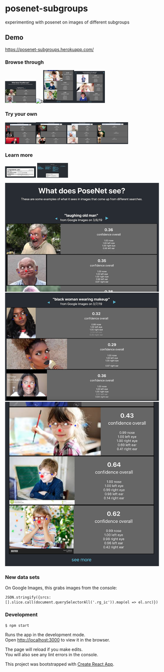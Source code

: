 # posenet-subgroups
experimenting with posenet on images of different subgroups


## Demo
https://posenet-subgroups.herokuapp.com/

### Browse through
<img src="docs/a.jpg" alt="a" width="20%" height="auto" /><img src="docs/b.jpg" alt="b" width="20%" height="auto" /><img src="docs/c.jpg" alt="c" width="20%" height="auto" /><img src="docs/d.jpg" alt="d" width="20%" height="auto" />

### Try your own
<img src="docs/ira.jpg" alt="ira" width="20%" height="auto" /><img src="docs/joy.jpg" alt="joy" width="20%" height="auto" /><img src="docs/babies.jpg" alt="babies" width="20%" height="auto" /><img src="docs/puppies.jpg" alt="puppies" width="20%" height="auto" />

### Learn more
<img src="docs/label.jpg" alt="label" width="20%" height="auto" />
<img src="docs/learn-more.jpg" alt="learn-more" width="20%" height="auto" />


![one](docs/a.png)
![two](docs/b.png)
![three](docs/c.png)


### New data sets
On Google Images, this grabs images from the console:
```
JSON.stringify({srcs: [].slice.call(document.querySelectorAll('.rg_ic')).map(el => el.src)})
```

### Development
`$ npm start`

Runs the app in the development mode.<br>
Open [http://localhost:3000](http://localhost:3000) to view it in the browser.

The page will reload if you make edits.<br>
You will also see any lint errors in the console.

This project was bootstrapped with [Create React App](https://github.com/facebook/create-react-app).